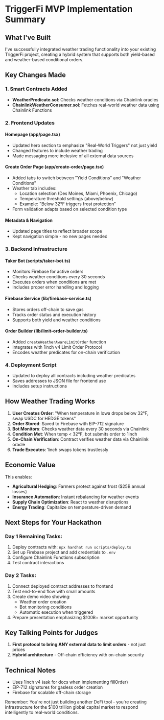 # TriggerFi MVP Implementation Summary

## What I've Built

I've successfully integrated weather trading functionality into your existing TriggerFi project, creating a hybrid system that supports both yield-based and weather-based conditional orders.

## Key Changes Made

### 1. Smart Contracts Added
- **WeatherPredicate.sol**: Checks weather conditions via Chainlink oracles
- **ChainlinkWeatherConsumer.sol**: Fetches real-world weather data using Chainlink Functions

### 2. Frontend Updates

#### Homepage (app/page.tsx)
- Updated hero section to emphasize "Real-World Triggers" not just yield
- Changed features to include weather trading
- Made messaging more inclusive of all external data sources

#### Create Order Page (app/create-order/page.tsx)
- Added tabs to switch between "Yield Conditions" and "Weather Conditions"
- Weather tab includes:
  - Location selection (Des Moines, Miami, Phoenix, Chicago)
  - Temperature threshold settings (above/below)
  - Example: "Below 32°F triggers frost protection"
- Form validation adapts based on selected condition type

#### Metadata & Navigation
- Updated page titles to reflect broader scope
- Kept navigation simple - no new pages needed

### 3. Backend Infrastructure

#### Taker Bot (scripts/taker-bot.ts)
- Monitors Firebase for active orders
- Checks weather conditions every 30 seconds
- Executes orders when conditions are met
- Includes proper error handling and logging

#### Firebase Service (lib/firebase-service.ts)
- Stores orders off-chain to save gas
- Tracks order status and execution history
- Supports both yield and weather conditions

#### Order Builder (lib/limit-order-builder.ts)
- Added `createWeatherAwareLimitOrder` function
- Integrates with 1inch v4 Limit Order Protocol
- Encodes weather predicates for on-chain verification

### 4. Deployment Script
- Updated to deploy all contracts including weather predicates
- Saves addresses to JSON file for frontend use
- Includes setup instructions

## How Weather Trading Works

1. **User Creates Order**: "When temperature in Iowa drops below 32°F, swap USDC for HEDGE tokens"
2. **Order Stored**: Saved to Firebase with EIP-712 signature
3. **Bot Monitors**: Checks weather data every 30 seconds via Chainlink
4. **Condition Met**: When temp < 32°F, bot submits order to 1inch
5. **On-Chain Verification**: Contract verifies weather data via Chainlink oracle
6. **Trade Executes**: 1inch swaps tokens trustlessly

## Economic Value

This enables:
- **Agricultural Hedging**: Farmers protect against frost ($25B annual losses)
- **Insurance Automation**: Instant rebalancing for weather events
- **Supply Chain Optimization**: React to weather disruptions
- **Energy Trading**: Capitalize on temperature-driven demand

## Next Steps for Your Hackathon

### Day 1 Remaining Tasks:
1. Deploy contracts with: `npx hardhat run scripts/deploy.ts`
2. Set up Firebase project and add credentials to `.env`
3. Configure Chainlink Functions subscription
4. Test contract interactions

### Day 2 Tasks:
1. Connect deployed contract addresses to frontend
2. Test end-to-end flow with small amounts
3. Create demo video showing:
   - Weather order creation
   - Bot monitoring conditions
   - Automatic execution when triggered
4. Prepare presentation emphasizing $100B+ market opportunity

## Key Talking Points for Judges

1. **First protocol to bring ANY external data to limit orders** - not just prices
2. **Hybrid architecture** - Off-chain efficiency with on-chain security

## Technical Notes

- Uses 1inch v4 (ask for docs when implementing fillOrder)
- EIP-712 signatures for gasless order creation
- Firebase for scalable off-chain storage

Remember: You're not just building another DeFi tool - you're creating infrastructure for the $100 trillion global capital market to respond intelligently to real-world conditions.